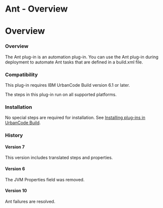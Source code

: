 
Ant - Overview
==============

# Overview


### Overview




The Ant plug-in is an automation plug-in. You can use the Ant plug-in during deployment to automate Ant tasks that are defined in a build.xml file.

### Compatibility

This plug-in requires IBM UrbanCode Build version 6.1 or later.

The steps in this plug-in run on all supported platforms.

### Installation

No special steps are required for installation. See [Installing plug-ins in UrbanCode Build](http://www-01.ibm.com/support/knowledgecenter/#!/SS8NMD_6.1.1/com.ibm.ucbuild.doc/topics/plugin_ch.html "Installing plug-ins in UrbanCode Build").

### History

#### Version 7

This version includes translated steps and properties.

#### Version 6

The JVM Properties field was removed.

#### Version 10

Ant failures are resolved.



